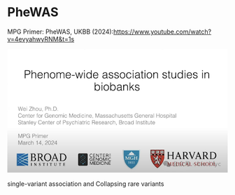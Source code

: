 # PheWAS

MPG Primer: PheWAS, UKBB (2024):https://www.youtube.com/watch?v=4evyahwyRNM&t=1s

![1](./PheWAS-UKBB/1.png)












single-variant association and Collapsing rare variants